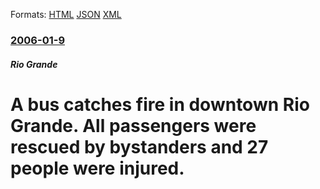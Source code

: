 
Formats: [HTML](/news/2006/01/9/a-bus-catches-fire-in-downtown-rio-grande-all-passengers-were-rescued-by-bystanders-and-27-people-were-injured.html)  [JSON](/news/2006/01/9/a-bus-catches-fire-in-downtown-rio-grande-all-passengers-were-rescued-by-bystanders-and-27-people-were-injured.json)  [XML](/news/2006/01/9/a-bus-catches-fire-in-downtown-rio-grande-all-passengers-were-rescued-by-bystanders-and-27-people-were-injured.xml)  

### [2006-01-9](/news/2006/01/9/index.md)

##### Rio Grande
#  A bus catches fire in downtown Rio Grande. All passengers were rescued by bystanders and 27 people were injured.




